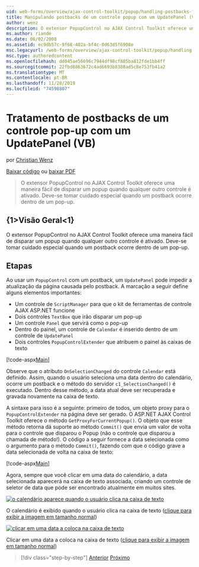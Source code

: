 ```yaml
---
uid: web-forms/overview/ajax-control-toolkit/popup/handling-postbacks-from-a-popup-control-with-an-updatepanel-vb
title: Manipulando postbacks de um controle popup com um UpdatePanel (VB) | Microsoft Docs
author: wenz
description: O extensor PopupControl no AJAX Control Toolkit oferece uma maneira fácil de disparar um popup quando qualquer outro controle é ativado. Deve-se tomar cuidado especial...
ms.author: riande
ms.date: 06/02/2008
ms.assetid: ec9db57c-9f68-402a-bf4c-0d63d5f6908e
msc.legacyurl: /web-forms/overview/ajax-control-toolkit/popup/handling-postbacks-from-a-popup-control-with-an-updatepanel-vb
msc.type: authoredcontent
ms.openlocfilehash: dd045ae56696c7944df98cf805ba812fde1bb4ff
ms.sourcegitcommit: 22fbd8863672c4ad6693b8388ad5c8e753fb41a2
ms.translationtype: MT
ms.contentlocale: pt-BR
ms.lasthandoff: 11/28/2019
ms.locfileid: "74598807"
---
```

# <a name="handling-postbacks-from-a-popup-control-with-an-updatepanel-vb"></a>Tratamento de postbacks de um controle pop-up com um UpdatePanel (VB)

por [Christian Wenz](https://github.com/wenz)

[Baixar código](https://download.microsoft.com/download/9/3/f/93f8daea-bebd-4821-833b-95205389c7d0/PopupControl2.vb.zip) ou [baixar PDF](https://download.microsoft.com/download/2/d/c/2dc10e34-6983-41d4-9c08-f78f5387d32b/popupcontrol2VB.pdf)

> O extensor PopupControl no AJAX Control Toolkit oferece uma maneira fácil de disparar um popup quando qualquer outro controle é ativado. Deve-se tomar cuidado especial quando um postback ocorre dentro de um pop-up.

## <a name="overview"></a>{1&gt;Visão Geral&lt;1}

O extensor PopupControl no AJAX Control Toolkit oferece uma maneira fácil de disparar um popup quando qualquer outro controle é ativado. Deve-se tomar cuidado especial quando um postback ocorre dentro de um pop-up.

## <a name="steps"></a>Etapas

Ao usar um `PopupControl` com um postback, um `UpdatePanel` pode impedir a atualização da página causada pelo postback. A marcação a seguir define alguns elementos importantes:

- Um controle de `ScriptManager` para que o kit de ferramentas de controle AJAX ASP.NET funcione
- Dois controles `TextBox` que irão disparar um pop-up
- Um controle `Panel` que servirá como o pop-up
- Dentro do painel, um controle de `Calendar` é inserido dentro de um controle de `UpdatePanel`
- Dois controles `PopupControlExtender` que atribuem o painel às caixas de texto

[!code-aspx[Main](handling-postbacks-from-a-popup-control-with-an-updatepanel-vb/samples/sample1.aspx)]

Observe que o atributo `OnSelectionChanged` do controle `Calendar` está definido. Assim, quando o usuário seleciona uma data dentro do calendário, ocorre um postback e o método do servidor `c1_SelectionChanged()` é executado. Dentro desse método, a data atual deve ser recuperada e gravada novamente na caixa de texto.

A sintaxe para isso é a seguinte: primeiro de todos, um objeto proxy para o `PopupControlExtender` na página deve ser gerado. O ASP.NET AJAX Control Toolkit oferece o método `GetProxyForCurrentPopup()`. O objeto que esse método retorna dá suporte ao método `Commit()` que envia um valor de volta para o controle que disparou o Popup (não o controle que disparou a chamada de método!). O código a seguir fornece a data selecionada como o argumento para o método `Commit()`, fazendo com que o código grave a data selecionada de volta na caixa de texto:

[!code-aspx[Main](handling-postbacks-from-a-popup-control-with-an-updatepanel-vb/samples/sample2.aspx)]

Agora, sempre que você clicar em uma data do calendário, a data selecionada aparecerá na caixa de texto associada, criando um controle de seletor de data que pode ser encontrado atualmente em muitos sites.

[![o calendário aparece quando o usuário clica na caixa de texto](handling-postbacks-from-a-popup-control-with-an-updatepanel-vb/_static/image2.png)](handling-postbacks-from-a-popup-control-with-an-updatepanel-vb/_static/image1.png)

O calendário é exibido quando o usuário clica na caixa de texto ([clique para exibir a imagem em tamanho normal](handling-postbacks-from-a-popup-control-with-an-updatepanel-vb/_static/image3.png))

[![clicar em uma data a coloca na caixa de texto](handling-postbacks-from-a-popup-control-with-an-updatepanel-vb/_static/image5.png)](handling-postbacks-from-a-popup-control-with-an-updatepanel-vb/_static/image4.png)

Clicar em uma data a coloca na caixa de texto ([clique para exibir a imagem em tamanho normal](handling-postbacks-from-a-popup-control-with-an-updatepanel-vb/_static/image6.png))

> [!div class="step-by-step"]
> [Anterior](using-multiple-popup-controls-vb.md)
> [Próximo](handling-postbacks-from-a-popup-control-without-an-updatepanel-vb.md)
